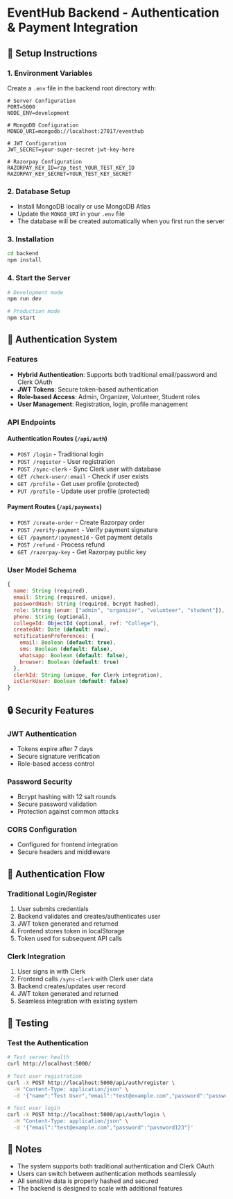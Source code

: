 # EventHub Backend - Authentication & Payment Integration

## 🚀 Setup Instructions

### 1. Environment Variables
Create a `.env` file in the backend root directory with:

```env
# Server Configuration
PORT=5000
NODE_ENV=development

# MongoDB Configuration
MONGO_URI=mongodb://localhost:27017/eventhub

# JWT Configuration
JWT_SECRET=your-super-secret-jwt-key-here

# Razorpay Configuration
RAZORPAY_KEY_ID=rzp_test_YOUR_TEST_KEY_ID
RAZORPAY_KEY_SECRET=YOUR_TEST_KEY_SECRET
```

### 2. Database Setup
- Install MongoDB locally or use MongoDB Atlas
- Update the `MONGO_URI` in your `.env` file
- The database will be created automatically when you first run the server

### 3. Installation
```bash
cd backend
npm install
```

### 4. Start the Server
```bash
# Development mode
npm run dev

# Production mode
npm start
```

## 🔐 Authentication System

### Features
- **Hybrid Authentication**: Supports both traditional email/password and Clerk OAuth
- **JWT Tokens**: Secure token-based authentication
- **Role-based Access**: Admin, Organizer, Volunteer, Student roles
- **User Management**: Registration, login, profile management

### API Endpoints

#### Authentication Routes (`/api/auth`)
- `POST /login` - Traditional login
- `POST /register` - User registration
- `POST /sync-clerk` - Sync Clerk user with database
- `GET /check-user/:email` - Check if user exists
- `GET /profile` - Get user profile (protected)
- `PUT /profile` - Update user profile (protected)

#### Payment Routes (`/api/payments`)
- `POST /create-order` - Create Razorpay order
- `POST /verify-payment` - Verify payment signature
- `GET /payment/:paymentId` - Get payment details
- `POST /refund` - Process refund
- `GET /razorpay-key` - Get Razorpay public key

### User Model Schema
```javascript
{
  name: String (required),
  email: String (required, unique),
  passwordHash: String (required, bcrypt hashed),
  role: String (enum: ["admin", "organizer", "volunteer", "student"]),
  phone: String (optional),
  collegeId: ObjectId (optional, ref: "College"),
  createdAt: Date (default: now),
  notificationPreferences: {
    email: Boolean (default: true),
    sms: Boolean (default: false),
    whatsapp: Boolean (default: false),
    browser: Boolean (default: true)
  },
  clerkId: String (unique, for Clerk integration),
  isClerkUser: Boolean (default: false)
}
```

## 🔒 Security Features

### JWT Authentication
- Tokens expire after 7 days
- Secure signature verification
- Role-based access control

### Password Security
- Bcrypt hashing with 12 salt rounds
- Secure password validation
- Protection against common attacks

### CORS Configuration
- Configured for frontend integration
- Secure headers and middleware

## 🔄 Authentication Flow

### Traditional Login/Register
1. User submits credentials
2. Backend validates and creates/authenticates user
3. JWT token generated and returned
4. Frontend stores token in localStorage
5. Token used for subsequent API calls

### Clerk Integration
1. User signs in with Clerk
2. Frontend calls `/sync-clerk` with Clerk user data
3. Backend creates/updates user record
4. JWT token generated and returned
5. Seamless integration with existing system

## 🧪 Testing

### Test the Authentication
```bash
# Test server health
curl http://localhost:5000/

# Test user registration
curl -X POST http://localhost:5000/api/auth/register \
  -H "Content-Type: application/json" \
  -d '{"name":"Test User","email":"test@example.com","password":"password123","role":"student"}'

# Test user login
curl -X POST http://localhost:5000/api/auth/login \
  -H "Content-Type: application/json" \
  -d '{"email":"test@example.com","password":"password123"}'
```

## 📝 Notes

- The system supports both traditional authentication and Clerk OAuth
- Users can switch between authentication methods seamlessly
- All sensitive data is properly hashed and secured
- The backend is designed to scale with additional features
